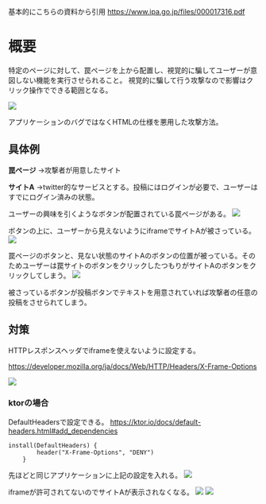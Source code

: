 基本的にこちらの資料から引用 https://www.ipa.go.jp/files/000017316.pdf

# 概要
特定のページに対して、罠ページを上から配置し、視覚的に騙してユーザーが意図しない機能を実行させられること。
視覚的に騙して行う攻撃なので影響はクリック操作でできる範囲となる。


![](/img/20221109_クリックジャッキング_2022-11-09-05-56-11.png)

アプリケーションのバグではなくHTMLの仕様を悪用した攻撃方法。

## 具体例

**罠ページ**
→攻撃者が用意したサイト

**サイトA**
→twitter的なサービスとする。投稿にはログインが必要で、ユーザーはすでにログイン済みの状態。

ユーザーの興味を引くようなボタンが配置されている罠ページがある。
![](/img/20221109_クリックジャッキング_2022-11-09-09-02-58.png)

ボタンの上に、ユーザーから見えないようにiframeでサイトAが被さっている。
![](/img/20221109_クリックジャッキング_2022-11-09-09-05-03.png)


罠ページのボタンと、見ない状態のサイトAのボタンの位置が被っている。そのためユーザーは罠サイトのボタンをクリックしたつもりがサイトAのボタンをクリックしてしまう。
![](/img/20221109_クリックジャッキング_2022-11-09-09-07-10.png)

被さっているボタンが投稿ボタンでテキストを用意されていれば攻撃者の任意の投稿をさせられてしまう。


## 対策
HTTPレスポンスヘッダでiframeを使えないように設定する。

https://developer.mozilla.org/ja/docs/Web/HTTP/Headers/X-Frame-Options

![](/img/20221109_クリックジャッキング_2022-11-09-09-13-25.png)

### ktorの場合

DefaultHeadersで設定できる。
https://ktor.io/docs/default-headers.html#add_dependencies

```
install(DefaultHeaders) {
        header("X-Frame-Options", "DENY")
    }
```

先ほどと同じアプリケーションに上記の設定を入れる。
![](/img/20221109_クリックジャッキング_2022-11-09-09-16-10.png)



iframeが許可されてないのでサイトAが表示されなくなる。
![](/img/20221109_クリックジャッキング_2022-11-09-09-17-36.png)
![](/img/20221109_クリックジャッキング_2022-11-09-09-17-02.png)
